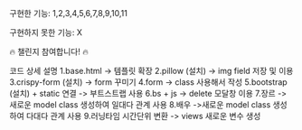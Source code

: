 구현한 기능: 1,2,3,4,5,6,7,8,9,10,11

구현하지 못한 기능: X

🔥 챌린지 참여합니다! 🔥

코드 상세 설명
1.base.html -> 템플릿 확장
2.pillow (설치) -> img field 저장 및 이용
3.crispy-form (설치) -> form 꾸미기
4.form -> class 사용해서 작성
5.bootstrap (설치) + static 연결 -> 부트스트랩 사용
6.bs + js -> delete 모달창 이용
7.장르 -> 새로운 model class 생성하여 일대다 관계 사용
8.배우 ->새로운 model class 생성하여 다대다 관계 사용
9.러닝타임 시간단위 변환 -> views 새로운 변수 생성
